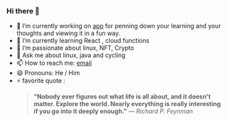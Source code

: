 ### Hi there 👋


- 🔭 I’m currently working on [app](https://learnts-f224b.web.app) for penning down your learning and your thoughts and viewing it in a fun way.
- 🌱 I’m currently learning React , cloud functions
- 👯 I’m passionate about linux, NFT, Crypto
- 💬 Ask me about linux, java and cycling
- 📫 How to reach me: [email](mailto:sangamesh_biradar@outlook.com)
- 😄 Pronouns: He / Him
- ⚡ favorite quote : 
   > **“Nobody ever figures out what life is all about, and it doesn't matter. Explore the world. Nearly everything is really interesting if you go into it deeply enough.”**
― _Richard P. Feynman_
